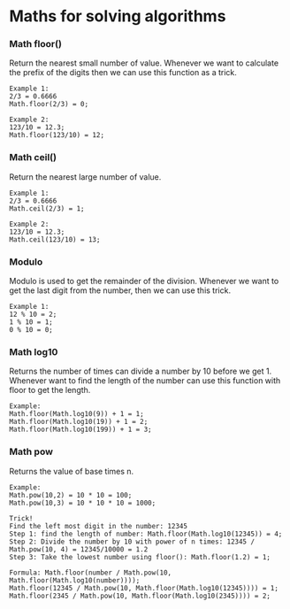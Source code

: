 # Maths for solving algorithms

### Math floor()

Return the nearest small number of value.
Whenever we want to calculate the prefix of the digits then we can use this function as a trick.

```
Example 1:
2/3 = 0.6666
Math.floor(2/3) = 0;

Example 2:
123/10 = 12.3;
Math.floor(123/10) = 12;
```

### Math ceil()

Return the nearest large number of value.

```
Example 1:
2/3 = 0.6666
Math.ceil(2/3) = 1;

Example 2:
123/10 = 12.3;
Math.ceil(123/10) = 13;
```

### Modulo

Modulo is used to get the remainder of the division.
Whenever we want to get the last digit from the number, then we can use this trick.

```
Example 1:
12 % 10 = 2;
1 % 10 = 1;
0 % 10 = 0;
```

### Math log10

Returns the number of times can divide a number by 10 before we get 1.
Whenever want to find the length of the number can use this function with floor to get the length.

```
Example:
Math.floor(Math.log10(9)) + 1 = 1;
Math.floor(Math.log10(19)) + 1 = 2;
Math.floor(Math.log10(199)) + 1 = 3;
```

### Math pow

Returns the value of base times n.

```
Example:
Math.pow(10,2) = 10 * 10 = 100;
Math.pow(10,3) = 10 * 10 * 10 = 1000;
```

```
Trick!
Find the left most digit in the number: 12345
Step 1: find the length of number: Math.floor(Math.log10(12345)) = 4;
Step 2: Divide the number by 10 with power of n times: 12345 / Math.pow(10, 4) = 12345/10000 = 1.2
Step 3: Take the lowest number using floor(): Math.floor(1.2) = 1;

Formula: Math.floor(number / Math.pow(10, Math.floor(Math.log10(number))));
Math.floor(12345 / Math.pow(10, Math.floor(Math.log10(12345)))) = 1;
Math.floor(2345 / Math.pow(10, Math.floor(Math.log10(2345)))) = 2;
```
